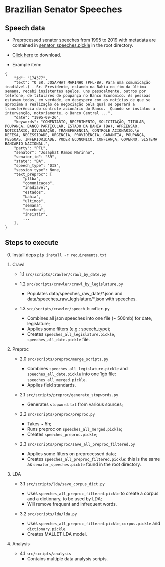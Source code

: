 # Brazilian Senator Speeches

## Speech data

- Preprocessed senator speeches from 1995 to 2019 with metadata are contained in [senator_speeches.pickle](senator_speeches.pickle) in the root directory.
- [Click here](https://github.com/VictorLandim/brazilian-senators-speeches/raw/main/senator_speeches.pickle) to download.

- Example item:

```
{
    "id": "174377",
    "text": "O SR. JOSAPHAT MARINHO (PFL-BA. Para uma comunicação inadiável.) - Sr. Presidente, estando na Bahia no fim da última semana, recebi insistentes apelos, uns pessoalmente, outros por telefone, de titulares de poupança no Banco Econômico. As pessoas estavam todas, em verdade, em desespero com as notícias de que se aproxima a realização de negociação pela qual se operará a transferência do controle acionário do Banco.  Quando se instalou a intervenção, notoriamente, o Banco Central ...",
    "date": "1995-09-26",
    "keywords": "COMENTARIO, RECEBIMENTO, SOLICITAÇÃO, TITULAR, POUPANÇA, BANCO PARTICULAR, ESTADO DA BAHIA (BA), APREENSÃO, NOTICIARIO, DIVULGAÇÃO, TRANSFERENCIA, CONTROLE ACIONARIO.\n      DEFESA, NECESSIDADE, URGENCIA, PROVIDENCIA, GARANTIA, POUPANÇA, PESSOAS, INFERIORIDADE, PODER ECONOMICO, CONFIANÇA, GOVERNO, SISTEMA BANCARIO NACIONAL.",
    "party": "PFL",
    "senator": "Josaphat Ramos Marinho",
    "senator_id": "39",
    "state": "BA",
    "speech_type": "DIS",
    "session_type": None,
    "text_preproc": [
        "pflba",
        "comunicacao",
        "inadiavel",
        "estados",
        "bahia",
        "ultimos",
        "semana",
        "recebeu",
        "insistir",
        ...
    ],
}

```

## Steps to execute

0. Install deps
   `pip install -r requirements.txt`

1. Crawl

   - 1.1 `src/scripts/crawler/crawl_by_date.py`

   - 1.2 `src/scripts/crawler/crawl_by_legislature.py`

     - Populates data/speeches_raw_date/\*.json and data/speeches_raw_legislature/\*.json with speeches.

   - 1.3 `src/scripts/crawler/speech_bundler.py`

     - Combines all json speeches into one file (~ 500mb) for date, legislature;
     - Applies some filters (e.g.: speech_type);
     - Creates `speeches_all_legislature.pickle`, `speeches_all_date.pickle` file.

2. Preproc

   - 2.0 `src/scripts/preproc/merge_scripts.py`

     - Combines `speeches_all_legislature.pickle` and `speeches_all_date.pickle` into one 1gb file: `speeches_all_merged.pickle`.
     - Applies field standards.

   - 2.1 `src/scripts/preproc/generate_stopwords.py`

     - Generates `stopword.txt` from various sources;

   - 2.2 `src/scripts/preproc/preproc.py`

     - Takes ~ 5h;
     - Runs preproc on `speeches_all_merged.pickle`;
     - Creates `speeches_preproc.pickle`;

   - 2.3 `src/scripts/preproc/save_all_preproc_filtered.py`

     - Applies some filters on preprocessed data;
     - Creates `speeches_all_preproc_filtered.pickle`: this is the same as `senator_speeches.pickle` found in the root directory.

3. LDA

   - 3.1 `src/scripts/lda/save_corpus_dict.py`

     - Uses `speeches_all_preproc_filtered.pickle` to create a corpus and a dictionary, to be used by LDA;
     - Will remove frequent and infrequent words.

   - 3.2 `src/scripts/lda/lda.py`

     - Uses `speeches_all_preproc_filtered.pickle`, `corpus.pickle` and `dictionary.pickle`.
     - Creates MALLET LDA model.

4. Analysis

   - 4.1 `src/scripts/analysis`
     - Contains multiple data analysis scripts.
